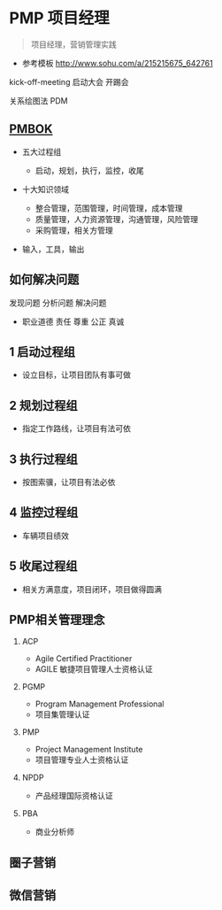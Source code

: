 # PMP 项目经理

> 项目经理，营销管理实践

* 参考模板
  http://www.sohu.com/a/215215675_642761

kick-off-meeting 启动大会 开踢会

关系绘图法 PDM


## [PMBOK](PMBOK/PMP.md)
* 五大过程组
  * 启动，规划，执行，监控，收尾

* 十大知识领域
  * 整合管理，范围管理，时间管理，成本管理
  * 质量管理，人力资源管理，沟通管理，风险管理
  * 采购管理，相关方管理

* 输入，工具，输出


## 如何解决问题
发现问题
分析问题
解决问题

* 职业道德
  责任
  尊重
  公正
  真诚



## 1 启动过程组
* 设立目标，让项目团队有事可做


## 2 规划过程组
* 指定工作路线，让项目有法可依


## 3 执行过程组
* 按图索骥，让项目有法必依

## 4 监控过程组
* 车辆项目绩效

## 5 收尾过程组
* 相关方满意度，项目闭环，项目做得圆满



## PMP相关管理理念
1. ACP
	* Agile Certified Practitioner
	* AGILE 敏捷项目管理人士资格认证

2. PGMP
	* Program Management Professional
	* 项目集管理认证

3. PMP
	* Project Management Institute
	* 项目管理专业人士资格认证


4. NPDP
	* 产品经理国际资格认证

5. PBA 
	* 商业分析师 



## 圈子营销



## 微信营销
